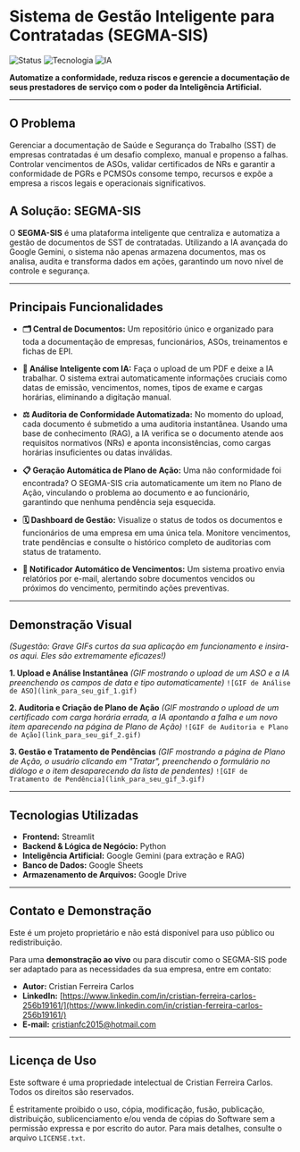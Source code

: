 # Sistema de Gestão Inteligente para Contratadas (SEGMA-SIS)

![Status](https://img.shields.io/badge/status-em%20desenvolvimento-yellow)
![Tecnologia](https://img.shields.io/badge/backend-Python%20%7C%20Streamlit-blue)
![IA](https://img.shields.io/badge/IA-Google%20Gemini-orange)

**Automatize a conformidade, reduza riscos e gerencie a documentação de seus prestadores de serviço com o poder da Inteligência Artificial.**

---

## O Problema

Gerenciar a documentação de Saúde e Segurança do Trabalho (SST) de empresas contratadas é um desafio complexo, manual e propenso a falhas. Controlar vencimentos de ASOs, validar certificados de NRs e garantir a conformidade de PGRs e PCMSOs consome tempo, recursos e expõe a empresa a riscos legais e operacionais significativos.

## A Solução: SEGMA-SIS

O **SEGMA-SIS** é uma plataforma inteligente que centraliza e automatiza a gestão de documentos de SST de contratadas. Utilizando a IA avançada do Google Gemini, o sistema não apenas armazena documentos, mas os analisa, audita e transforma dados em ações, garantindo um novo nível de controle e segurança.

---

## Principais Funcionalidades

*   **🗂️ Central de Documentos:** Um repositório único e organizado para toda a documentação de empresas, funcionários, ASOs, treinamentos e fichas de EPI.

*   **🧠 Análise Inteligente com IA:** Faça o upload de um PDF e deixe a IA trabalhar. O sistema extrai automaticamente informações cruciais como datas de emissão, vencimentos, nomes, tipos de exame e cargas horárias, eliminando a digitação manual.

*   **⚖️ Auditoria de Conformidade Automatizada:** No momento do upload, cada documento é submetido a uma auditoria instantânea. Usando uma base de conhecimento (RAG), a IA verifica se o documento atende aos requisitos normativos (NRs) e aponta inconsistências, como cargas horárias insuficientes ou datas inválidas.

*   **📋 Geração Automática de Plano de Ação:** Uma não conformidade foi encontrada? O SEGMA-SIS cria automaticamente um item no Plano de Ação, vinculando o problema ao documento e ao funcionário, garantindo que nenhuma pendência seja esquecida.

*   **🗓️ Dashboard de Gestão:** Visualize o status de todos os documentos e funcionários de uma empresa em uma única tela. Monitore vencimentos, trate pendências e consulte o histórico completo de auditorias com status de tratamento.

*   **📧 Notificador Automático de Vencimentos:** Um sistema proativo envia relatórios por e-mail, alertando sobre documentos vencidos ou próximos do vencimento, permitindo ações preventivas.

---

## Demonstração Visual

*(Sugestão: Grave GIFs curtos da sua aplicação em funcionamento e insira-os aqui. Eles são extremamente eficazes!)*

**1. Upload e Análise Instantânea**
*(GIF mostrando o upload de um ASO e a IA preenchendo os campos de data e tipo automaticamente)*
`![GIF de Análise de ASO](link_para_seu_gif_1.gif)`

**2. Auditoria e Criação de Plano de Ação**
*(GIF mostrando o upload de um certificado com carga horária errada, a IA apontando a falha e um novo item aparecendo na página de Plano de Ação)*
`![GIF de Auditoria e Plano de Ação](link_para_seu_gif_2.gif)`

**3. Gestão e Tratamento de Pendências**
*(GIF mostrando a página de Plano de Ação, o usuário clicando em "Tratar", preenchendo o formulário no diálogo e o item desaparecendo da lista de pendentes)*
`![GIF de Tratamento de Pendência](link_para_seu_gif_3.gif)`

---

## Tecnologias Utilizadas

*   **Frontend:** Streamlit
*   **Backend & Lógica de Negócio:** Python
*   **Inteligência Artificial:** Google Gemini (para extração e RAG)
*   **Banco de Dados:** Google Sheets
*   **Armazenamento de Arquivos:** Google Drive

---

## Contato e Demonstração

Este é um projeto proprietário e não está disponível para uso público ou redistribuição.

Para uma **demonstração ao vivo** ou para discutir como o SEGMA-SIS pode ser adaptado para as necessidades da sua empresa, entre em contato:

*   **Autor:** Cristian Ferreira Carlos
*   **LinkedIn:** [https://www.linkedin.com/in/cristian-ferreira-carlos-256b19161/](https://www.linkedin.com/in/cristian-ferreira-carlos-256b19161/)
*   **E-mail:** cristianfc2015@hotmail.com

---

## Licença de Uso

Este software é uma propriedade intelectual de Cristian Ferreira Carlos. Todos os direitos são reservados.

É estritamente proibido o uso, cópia, modificação, fusão, publicação, distribuição, sublicenciamento e/ou venda de cópias do Software sem a permissão expressa e por escrito do autor. Para mais detalhes, consulte o arquivo `LICENSE.txt`.